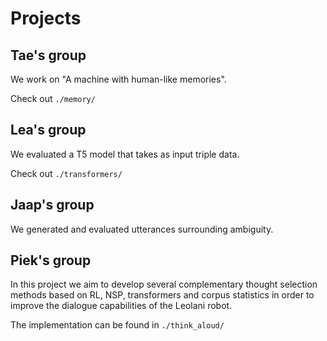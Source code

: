 # Projects

## Tae's group

We work on "A machine with human-like memories".

Check out `./memory/`

## Lea's group

We evaluated a T5 model that takes as input triple data.

Check out `./transformers/`

## Jaap's group

We generated and evaluated utterances surrounding ambiguity.

## Piek's group

In this project we aim to develop several complementary thought selection methods based on RL, NSP, transformers and corpus statistics in order to improve the dialogue capabilities of the Leolani robot.

The implementation can be found in `./think_aloud/`
